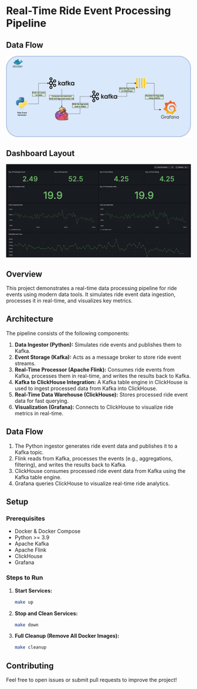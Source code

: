 # Real-Time Ride Event Processing Pipeline

## Data Flow
![Data Flow](images/flow.png) 

## Dashboard Layout
![Ride Event Analysis Dashboard](images/dashboard.png)

## Overview
This project demonstrates a real-time data processing pipeline for ride events using modern data tools. It simulates ride event data ingestion, processes it in real-time, and visualizes key metrics.

## Architecture
The pipeline consists of the following components:

1. **Data Ingestor (Python):** Simulates ride events and publishes them to Kafka.
2. **Event Storage (Kafka):** Acts as a message broker to store ride event streams.
3. **Real-Time Processor (Apache Flink):** Consumes ride events from Kafka, processes them in real-time, and writes the results back to Kafka.
4. **Kafka to ClickHouse Integration:** A Kafka table engine in ClickHouse is used to ingest processed data from Kafka into ClickHouse.
5. **Real-Time Data Warehouse (ClickHouse):** Stores processed ride event data for fast querying.
6. **Visualization (Grafana):** Connects to ClickHouse to visualize ride metrics in real-time.

## Data Flow
1. The Python ingestor generates ride event data and publishes it to a Kafka topic.
2. Flink reads from Kafka, processes the events (e.g., aggregations, filtering), and writes the results back to Kafka.
3. ClickHouse consumes processed ride event data from Kafka using the Kafka table engine.
4. Grafana queries ClickHouse to visualize real-time ride analytics.

## Setup
### Prerequisites
- Docker & Docker Compose
- Python >= 3.9
- Apache Kafka
- Apache Flink
- ClickHouse
- Grafana

### Steps to Run
1. **Start Services:**
   ```sh
   make up
   ```
2. **Stop and Clean Services:**
   ```sh
   make down
   ```
3. **Full Cleanup (Remove All Docker Images):**
   ```sh
   make cleanup
   ```

## Contributing
Feel free to open issues or submit pull requests to improve the project!

